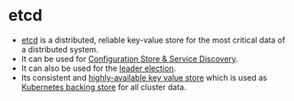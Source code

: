 # etcd
- [etcd](https://etcd.io/) is a distributed, reliable key-value store for the most critical data of a distributed system.
- It can be used for [Configuration Store & Service Discovery](https://etcd.io/docs/v3.3/learning/why/).
- It can also be used for the [leader election](../3_Databases/4_Consistency&Replication/Replication.md).
- Its consistent and [highly-available key value store](../7a_HighAvailability/Readme.md) which is used as [Kubernetes backing store](../9_Container&Orchestration/Kubernates/Readme.md) for all cluster data.